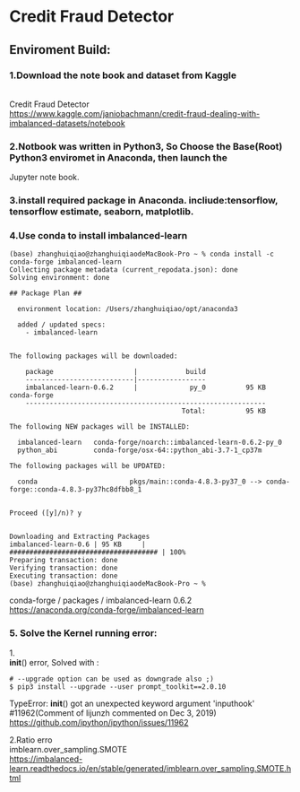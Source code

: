 # Credit Fraud Detector

## Enviroment Build:
### 1.Download the note book and dataset from Kaggle
<br>Credit Fraud Detector
<br>https://www.kaggle.com/janiobachmann/credit-fraud-dealing-with-imbalanced-datasets/notebook

### 2.Notbook was written in Python3, So Choose the  Base(Root) Python3 enviromet in Anaconda, then launch the 
Jupyter note book.

### 3.install required package in Anaconda. incliude:tensorflow, tensorflow estimate, seaborn, matplotlib.

### 4.Use conda to install imbalanced-learn 
```
(base) zhanghuiqiao@zhanghuiqiaodeMacBook-Pro ~ % conda install -c conda-forge imbalanced-learn
Collecting package metadata (current_repodata.json): done
Solving environment: done

## Package Plan ##

  environment location: /Users/zhanghuiqiao/opt/anaconda3

  added / updated specs:
    - imbalanced-learn


The following packages will be downloaded:

    package                    |            build
    ---------------------------|-----------------
    imbalanced-learn-0.6.2     |             py_0          95 KB  conda-forge
    ------------------------------------------------------------
                                           Total:          95 KB

The following NEW packages will be INSTALLED:

  imbalanced-learn   conda-forge/noarch::imbalanced-learn-0.6.2-py_0
  python_abi         conda-forge/osx-64::python_abi-3.7-1_cp37m

The following packages will be UPDATED:

  conda                       pkgs/main::conda-4.8.3-py37_0 --> conda-forge::conda-4.8.3-py37hc8dfbb8_1


Proceed ([y]/n)? y


Downloading and Extracting Packages
imbalanced-learn-0.6 | 95 KB     | ##################################### | 100% 
Preparing transaction: done
Verifying transaction: done
Executing transaction: done
(base) zhanghuiqiao@zhanghuiqiaodeMacBook-Pro ~ % 
```
conda-forge / packages / imbalanced-learn 0.6.2
<br>https://anaconda.org/conda-forge/imbalanced-learn

### 5. Solve the Kernel running error:
1.<br>__init__() error, Solved with :
```
# --upgrade option can be used as downgrade also ;)
$ pip3 install --upgrade --user prompt_toolkit==2.0.10
```
TypeError: __init__() got an unexpected keyword argument 'inputhook' #11962(Comment of lijunzh commented on Dec 3, 2019)
<br>https://github.com/ipython/ipython/issues/11962

2.Ratio erro
<br>imblearn.over_sampling.SMOTE
<br>https://imbalanced-learn.readthedocs.io/en/stable/generated/imblearn.over_sampling.SMOTE.html

